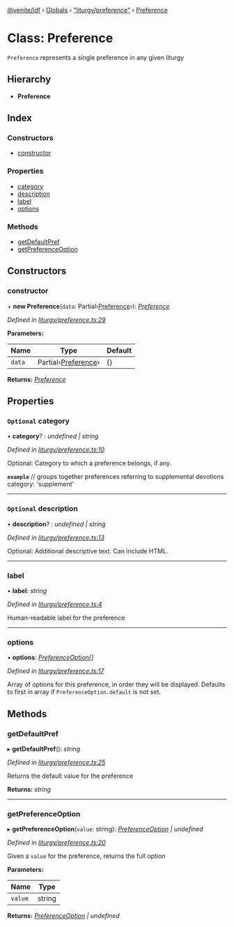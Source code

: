 [@venite/ldf](../README.md) › [Globals](../globals.md) › ["liturgy/preference"](../modules/_liturgy_preference_.md) › [Preference](_liturgy_preference_.preference.md)

# Class: Preference

`Preference` represents a single preference in any given liturgy

## Hierarchy

* **Preference**

## Index

### Constructors

* [constructor](_liturgy_preference_.preference.md#constructor)

### Properties

* [category](_liturgy_preference_.preference.md#optional-category)
* [description](_liturgy_preference_.preference.md#optional-description)
* [label](_liturgy_preference_.preference.md#label)
* [options](_liturgy_preference_.preference.md#options)

### Methods

* [getDefaultPref](_liturgy_preference_.preference.md#getdefaultpref)
* [getPreferenceOption](_liturgy_preference_.preference.md#getpreferenceoption)

## Constructors

###  constructor

\+ **new Preference**(`data`: Partial‹[Preference](_liturgy_preference_.preference.md)›): *[Preference](_liturgy_preference_.preference.md)*

*Defined in [liturgy/preference.ts:29](https://github.com/gbj/venite/blob/b577e41/ldf/src/liturgy/preference.ts#L29)*

**Parameters:**

Name | Type | Default |
------ | ------ | ------ |
`data` | Partial‹[Preference](_liturgy_preference_.preference.md)› | {} |

**Returns:** *[Preference](_liturgy_preference_.preference.md)*

## Properties

### `Optional` category

• **category**? : *undefined | string*

*Defined in [liturgy/preference.ts:10](https://github.com/gbj/venite/blob/b577e41/ldf/src/liturgy/preference.ts#L10)*

Optional: Category to which a preference belongs, if any.

**`example`** 
// groups together preferences referring to supplemental devotions
category: 'supplement'

___

### `Optional` description

• **description**? : *undefined | string*

*Defined in [liturgy/preference.ts:13](https://github.com/gbj/venite/blob/b577e41/ldf/src/liturgy/preference.ts#L13)*

Optional: Additional descriptive text. Can include HTML.

___

###  label

• **label**: *string*

*Defined in [liturgy/preference.ts:4](https://github.com/gbj/venite/blob/b577e41/ldf/src/liturgy/preference.ts#L4)*

Human-readable label for the preference

___

###  options

• **options**: *[PreferenceOption](_liturgy_preference_.preferenceoption.md)[]*

*Defined in [liturgy/preference.ts:17](https://github.com/gbj/venite/blob/b577e41/ldf/src/liturgy/preference.ts#L17)*

Array of options for this preference, in order they will be displayed.
Defaults to first in array if `PreferenceOption.default` is not set.

## Methods

###  getDefaultPref

▸ **getDefaultPref**(): *string*

*Defined in [liturgy/preference.ts:25](https://github.com/gbj/venite/blob/b577e41/ldf/src/liturgy/preference.ts#L25)*

Returns the default value for the preference

**Returns:** *string*

___

###  getPreferenceOption

▸ **getPreferenceOption**(`value`: string): *[PreferenceOption](_liturgy_preference_.preferenceoption.md) | undefined*

*Defined in [liturgy/preference.ts:20](https://github.com/gbj/venite/blob/b577e41/ldf/src/liturgy/preference.ts#L20)*

Given a `value` for the preference, returns the full option

**Parameters:**

Name | Type |
------ | ------ |
`value` | string |

**Returns:** *[PreferenceOption](_liturgy_preference_.preferenceoption.md) | undefined*
